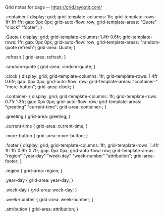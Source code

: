 Grid notes for page -- https://grid.layoutit.com/

.container {
  display: grid;
  grid-template-columns: 1fr;
  grid-template-rows: 1fr 1fr 1fr;
  gap: 0px 0px;
  grid-auto-flow: row;
  grid-template-areas:
    "Quote"
    "clock"
    "footer";
}

.Quote {
  display: grid;
  grid-template-columns: 1.4fr 0.6fr;
  grid-template-rows: 1fr;
  gap: 0px 0px;
  grid-auto-flow: row;
  grid-template-areas:
    "random-quote refresh";
  grid-area: Quote;
}

.refresh { grid-area: refresh; }

.random-quote { grid-area: random-quote; }

.clock {
  display: grid;
  grid-template-columns: 1fr;
  grid-template-rows: 1.4fr 0.6fr;
  gap: 0px 0px;
  grid-auto-flow: row;
  grid-template-areas:
    "container-"
    "more-button";
  grid-area: clock;
}

.container- {
  display: grid;
  grid-template-columns: 1fr;
  grid-template-rows: 0.7fr 1.3fr;
  gap: 0px 0px;
  grid-auto-flow: row;
  grid-template-areas:
    "greeting"
    "current-time";
  grid-area: container-;
}

.greeting { grid-area: greeting; }

.current-time { grid-area: current-time; }

.more-button { grid-area: more-button; }

.footer {
  display: grid;
  grid-template-columns: 1fr;
  grid-template-rows: 1.4fr 1fr 1fr 0.9fr 0.7fr;
  gap: 0px 0px;
  grid-auto-flow: row;
  grid-template-areas:
    "region"
    "year-day"
    "week-day"
    "week-number"
    "attribution";
  grid-area: footer;
}

.region { grid-area: region; }

.year-day { grid-area: year-day; }

.week-day { grid-area: week-day; }

.week-number { grid-area: week-number; }

.attribution { grid-area: attribution; }

